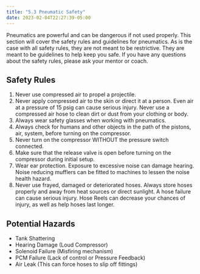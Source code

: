 ```yaml
---
title: "5.3 Pneumatic Safety"
date: 2023-02-04T22:27:39-05:00
---
```


Pneumatics are powerful and can be dangerous if not used properly. This section will cover the safety rules and guidelines for pneumatics. As is the case with all safety rules, they are not meant to be restrictive. They are meant to be guidelines to help keep you safe. If you have any questions about the safety rules, please ask your mentor or coach.

## Safety Rules

1. Never use compressed air to propel a projectile.
2. Never apply compressed air to the skin or direct it at a person. Even air at a pressure of 15 psig can cause serious
injury. Never use a compressed air hose to clean dirt or dust from your clothing or body.
3. Always wear safety glasses when working with pneumatics.
4. Always check for humans and other objects in the path of the pistons, air, system, before turning on the compressor.
5. Never turn on the compressor WITHOUT the pressure switch connected.
6. Make sure that the release valve is open before turning on the compressor during initial setup.
7. Wear ear protection. Exposure to excessive noise can damage hearing. Noise reducing mufflers can be fitted to
machines to lessen the noise health hazard.
8. Never use frayed, damaged or deteriorated hoses. Always store hoses properly and away from heat sources or direct
sunlight. A hose failure can cause serious injury. Hose Reels can decrease your chances of injury, as well as help hoses
last longer. 

## Potential Hazards

- Tank Shattering
- Hearing Damage (Loud Compressor)
- Solenoid Failure (Misfiring mechanism)
- PCM Failure (Lack of control or Pressure Feedback)
- Air Leak (This can force hoses to slip off fittings)